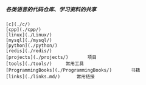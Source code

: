 #####   各类语言的代码仓库、学习资料的共享

    [c](./c/)
    [cpp](./cpp/)
    [linux](./Linux/)
    [mysql](./mysql/)
    [python](./python/)
    [redis](./redis/)
    [projects](./projects/)       项目
    [tools](./tools/)     常用工具
    [ProgrammingBooks](./ProgrammingBooks/)       书籍
    [links](./links.md/)      常用链接

